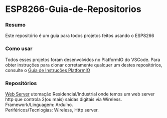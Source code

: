 # ESP8266-Guia-de-Repositorios

### Resumo 

Este repositório é um guia para todos projetos feitos usando o ESP8266

### Como usar

Todos esses projetos foram desenvolvidos no PlatformIO do VSCode. Para obter instruções para clonar corretamente qualquer um destes repositórios, consulte o [Guia de Instruções PlatformIO](https://github.com/Zebio/Instrucoes-PlatformIO)

### Repositórios

[Web Server](https://github.com/Zebio/ESP8266-Web-Server)
utomação Residencial/Industrial onde temos um web server http que controla 2(ou mais) saídas digitais via Wireless.  
Framework/Linguagem: Arduíno.  
Periféricos/Tecnlogias: Wireless, Http server.
